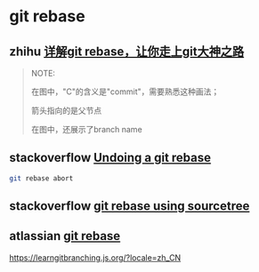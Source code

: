 # git rebase

## zhihu [详解git rebase，让你走上git大神之路](https://zhuanlan.zhihu.com/p/271677627)

> NOTE: 
>
> 在图中，"C"的含义是"commit"，需要熟悉这种画法；
>
> 箭头指向的是父节点
>
> 在图中，还展示了branch name

## stackoverflow [Undoing a git rebase](https://stackoverflow.com/questions/134882/undoing-a-git-rebase)

```sh
git rebase abort
```



## stackoverflow [git rebase using sourcetree](https://stackoverflow.com/questions/39928132/git-rebase-using-sourcetree)



## atlassian [git rebase](https://www.atlassian.com/git/tutorials/rewriting-history/git-rebase)



https://learngitbranching.js.org/?locale=zh_CN

